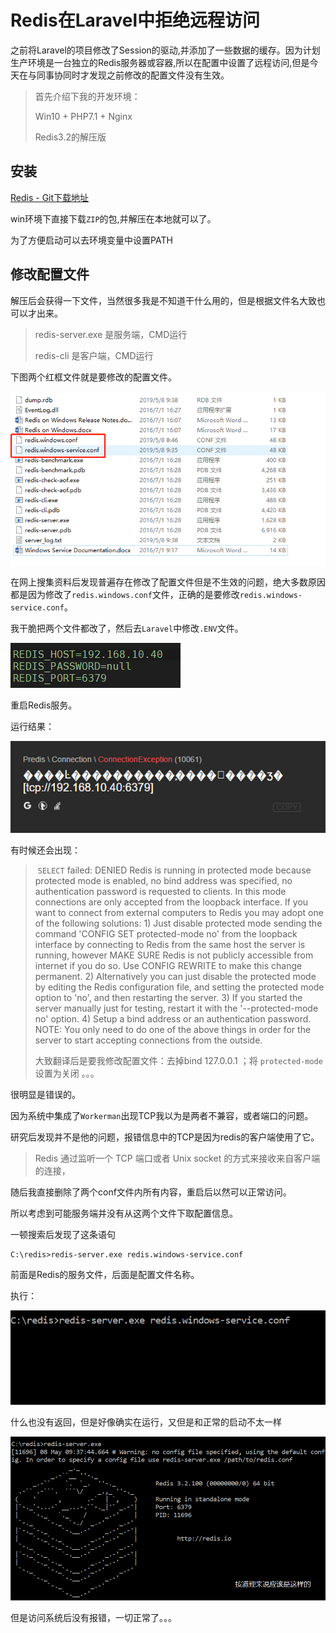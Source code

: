 # Redis在Laravel中拒绝远程访问

之前将Laravel的项目修改了Session的驱动,并添加了一些数据的缓存。因为计划生产环境是一台独立的Redis服务器或容器,所以在配置中设置了远程访问,但是今天在与同事协同时才发现之前修改的配置文件没有生效。

> 首先介绍下我的开发环境：
>
> Win10 + PHP7.1  + Nginx
>
> Redis3.2的解压版

## 安装

[Redis - Git下载地址](https://github.com/MicrosoftArchive/redis/releases)

win环境下直接下载``ZIP``的包,并解压在本地就可以了。

为了方便启动可以去环境变量中设置PATH

## 修改配置文件

解压后会获得一下文件，当然很多我是不知道干什么用的，但是根据文件名大致也可以才出来。

>redis-server.exe  是服务端，CMD运行
>
>redis-cli  是客户端，CMD运行

下图两个红框文件就是要修改的配置文件。

![1557282071755](../static/1557282071755.png)

在网上搜集资料后发现普遍存在修改了配置文件但是不生效的问题，绝大多数原因都是因为修改了``redis.windows.conf``文件，正确的是要修改``redis.windows-service.conf``。

我干脆把两个文件都改了，然后去``Laravel``中修改``.ENV``文件。

![1557283117167](../static/1557283117167.png)

重启Redis服务。



运行结果：

![1557283187778](../static/1557283187778.png)

有时候还会出现：

> ​	`SELECT` failed: DENIED Redis is running in protected mode because protected mode is enabled, no bind address was specified, no authentication password is requested to clients. In this mode connections are only accepted from the loopback interface. If you want to connect from external computers to Redis you may adopt one of the following solutions: 1) Just disable protected mode sending the command 'CONFIG SET protected-mode no' from the loopback interface by connecting to Redis from the same host the server is running, however MAKE SURE Redis is not publicly accessible from internet if you do so. Use CONFIG REWRITE to make this change permanent. 2) Alternatively you can just disable the protected mode by editing the Redis configuration file, and setting the protected mode option to 'no', and then restarting the server. 3) If you started the server manually just for testing, restart it with the '--protected-mode no' option. 4) Setup a bind address or an authentication password. NOTE: You only need to do one of the above things in order for the server to start accepting connections from the outside.
>
> 大致翻译后是要我修改配置文件：去掉bind 127.0.0.1 ；将 ``protected-mode``设置为关闭 。。。



很明显是错误的。

因为系统中集成了``Workerman``出现TCP我以为是两者不兼容，或者端口的问题。

研究后发现并不是他的问题，报错信息中的TCP是因为redis的客户端使用了它。

> Redis 通过监听一个 TCP 端口或者 Unix socket 的方式来接收来自客户端的连接，



随后我直接删除了两个conf文件内所有内容，重启后以然可以正常访问。

所以考虑到可能服务端并没有从这两个文件下取配置信息。

一顿搜索后发现了这条语句

```
C:\redis>redis-server.exe redis.windows-service.conf
```

前面是Redis的服务文件，后面是配置文件名称。



执行：

![1557283887407](../static/1557283887407.png)

什么也没有返回，但是好像确实在运行，又但是和正常的启动不太一样

![1557284074579](../static/1557284074579.png)



但是访问系统后没有报错，一切正常了。。。

